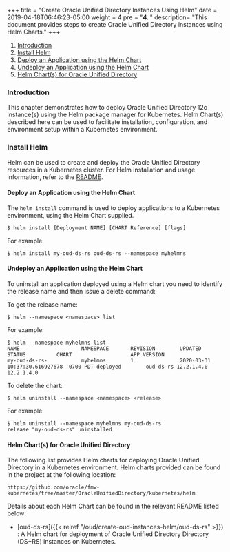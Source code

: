 +++
title = "Create Oracle Unified Directory Instances Using Helm"
date = 2019-04-18T06:46:23-05:00
weight = 4 
pre = "<b>4. </b>"
description=  "This document provides steps to create Oracle Unified Directory instances using Helm Charts."
+++

1. [Introduction](#introduction)
1. [Install Helm](#install-helm)
1. [Deploy an Application using the Helm Chart](#deploy-an-application-using-the-helm-chart)
1. [Undeploy an Application using the Helm Chart](#undeploy-an-application-using-the-helm-chart)
1. [Helm Chart(s) for Oracle Unified Directory](#helm-charts-for-oracle-unified-directory)

### Introduction

This chapter demonstrates how to deploy Oracle Unified Directory 12c instance(s) using the Helm package manager for Kubernetes. Helm Chart(s) described here can be used to facilitate installation, configuration, and environment setup within a Kubernetes environment.

### Install Helm

Helm can be used to create and deploy the Oracle Unified Directory resources in a Kubernetes cluster. For Helm installation and usage information, refer to the [README](https://github.com/helm/helm).

#### Deploy an Application using the Helm Chart

The `helm install` command is used to deploy applications to a Kubernetes environment, using the Helm Chart supplied.

```
$ helm install [Deployment NAME] [CHART Reference] [flags]
```

For example:

```
$ helm install my-oud-ds-rs oud-ds-rs --namespace myhelmns
```

#### Undeploy an Application using the Helm Chart

To uninstall an application deployed using a Helm chart you need to identify the release name and then issue a delete command:

To get the release name:

```
$ helm --namespace <namespace> list
```
        
For example:

```
$ helm --namespace myhelmns list
NAME                    NAMESPACE       REVISION        UPDATED                                 STATUS          CHART                   APP VERSION
my-oud-ds-rs-           myhelmns        1               2020-03-31 10:37:30.616927678 -0700 PDT deployed        oud-ds-rs-12.2.1.4.0    12.2.1.4.0
```
        
To delete the chart:

```
$ helm uninstall --namespace <namespace> <release>
```
        
For example:

```
$ helm uninstall --namespace myhelmns my-oud-ds-rs
release "my-oud-ds-rs" uninstalled
```

#### Helm Chart(s) for Oracle Unified Directory

The following list provides Helm charts for deploying Oracle Unified Directory in a Kubernetes environment. Helm charts provided can be found in the project at the following location:

`https://github.com/oracle/fmw-kubernetes/tree/master/OracleUnifiedDirectory/kubernetes/helm`

Details about each Helm Chart can be found in the relevant README listed below:

* [oud-ds-rs]({{< relref "/oud/create-oud-instances-helm/oud-ds-rs" >}}) : A Helm chart for deployment of Oracle Unified Directory Directory (DS+RS) instances on Kubernetes.
